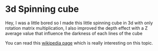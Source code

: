 # 3d Spinning cube


Hey, I was a little bored so I made this little spinning cube in 3d with only rotation matrix multiplication, I also improved the depth effect with a Z average value that influence the darkness of each lines of the cube

You can read this [wikipedia page](https://en.wikipedia.org/wiki/Rotation_matrix#In_three_dimensions) which is really interesting on this topic.
